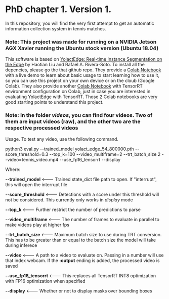 # PhD chapter 1. Version 1. 

In this repository, you will find the very first attempt to get an automatic information collection system in tennis matches.

### Note: This project was made for running on a NVIDIA Jetson AGX Xavier running the Ubuntu stock version (Ubuntu 18.04)

This software is based on [YolactEdge: Real-time Instance Segmentation on the Edge](https://github.com/haotian-liu/yolact_edge) by Haotian Liu and Rafael A. Rivera-Soto. To install all the depencies, please go the that github repo.
They provide a [Colab Notebook](https://colab.research.google.com/drive/1Mzst4q4Y-SQszIHhlEv1CkT4hwja4GNw?usp=sharing) with a live demo to learn about basic usage to start learning how to use it, so you can use this project on your own device or on the cloub (Google Colab). They also provide another [Colab Notebook](https://colab.research.google.com/drive/1nEZAYnGbF7VetqltAlUTyAGTI71MvPPF?usp=sharing) with TensorRT environment configuration on Colab, just in case you are interested in evaluating YolactEdge with TensorRT. Those 2 Colab notebooks are very good starting points to understand this project.

### Note: In the folder *videos*, you can find four videos. Two of them are input videos (raw), and the other two are the respective processed videos

Usage. To test any video, use the following command.

python3 eval.py --trained_model yolact_edge_54_800000.pth --score_threshold=0.3 --top_k=100 --video_multiframe=2 --trt_batch_size 2 --video=tennis_video.mp4 --use_fp16_tensorrt --display

Where:

**--trained_model** <--- Trained state_dict file path to open. If "interrupt", this will open the interrupt file


**--score_threshold** <---  Detections with a score under this threshold will not be considered. This currently only works in *display* mode


**--top_k** <--- Further restrict the number of predictions to parse


**--video_multiframe** <--- The number of frames to evaluate in parallel to make videos play at higher fps


**--trt_batch_size** <--- Maximum batch size to use during TRT conversion. This has to be greater than or equal to the batch size the model will take during inferece


**--video** <--- A path to a video to evaluate on. Passing in a number will use that index webcam. If the **:output** ending is added, the processed video is saved


**--use_fp16_tensorrt** <---  This replaces all TensorRT INT8 optimization with FP16 optimization when specified


**--display** <--- Whether or not to display masks over bounding boxes
 
 
